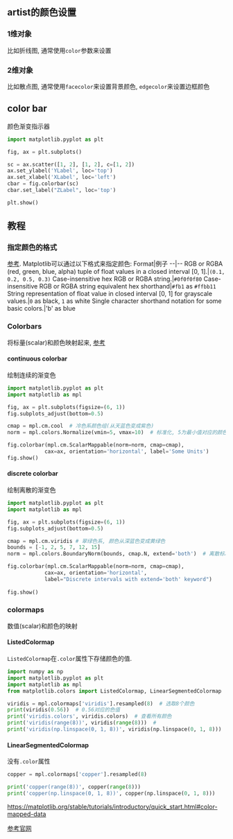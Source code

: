 ## artist的颜色设置

### 1维对象
比如折线图, 通常使用`color`参数来设置

### 2维对象
比如散点图, 通常使用`facecolor`来设置背景颜色, `edgecolor`来设置边框颜色



## color bar
颜色渐变指示器
```python
import matplotlib.pyplot as plt

fig, ax = plt.subplots()

sc = ax.scatter([1, 2], [1, 2], c=[1, 2])
ax.set_ylabel('YLabel', loc='top')
ax.set_xlabel('XLabel', loc='left')
cbar = fig.colorbar(sc)
cbar.set_label("ZLabel", loc='top')

plt.show()
```


## 教程
### 指定颜色的格式
[参考](https://matplotlib.org/stable/tutorials/colors/colors.html).
Matplotlib可以通过以下格式来指定颜色:
Format|例子
--|--
RGB or RGBA (red, green, blue, alpha) tuple of float values in a closed interval [0, 1].|`(0.1, 0.2, 0.5, 0.3)`
Case-insensitive hex RGB or RGBA string.|`#0f0f0f80`
Case-insensitive RGB or RGBA string equivalent hex shorthand|`#fb1` as `#ffbb11`
String representation of float value in closed interval [0, 1] for grayscale values.|`0` as black, `1` as white
Single character shorthand notation for some basic colors.|'b' as blue

### Colorbars
将标量(scalar)和颜色映射起来, [参考](https://matplotlib.org/stable/tutorials/colors/colorbar_only.html)
#### continuous colorbar
绘制连续的渐变色
```python
import matplotlib.pyplot as plt
import matplotlib as mpl

fig, ax = plt.subplots(figsize=(6, 1))
fig.subplots_adjust(bottom=0.5)

cmap = mpl.cm.cool  # 冷色系颜色组(从天蓝色变成紫色)
norm = mpl.colors.Normalize(vmin=5, vmax=10)  # 标准化, 5为最小值对应的颜色, 10为最大值对应的颜色

fig.colorbar(mpl.cm.ScalarMappable(norm=norm, cmap=cmap),
            cax=ax, orientation='horizontal', label='Some Units')
fig.show()
```

####  discrete colorbar
绘制离散的渐变色
```python
import matplotlib.pyplot as plt
import matplotlib as mpl

fig, ax = plt.subplots(figsize=(6, 1))
fig.subplots_adjust(bottom=0.5)

cmap = mpl.cm.viridis # 翠绿色系, 颜色从深蓝色变成黄绿色
bounds = [-1, 2, 5, 7, 12, 15]
norm = mpl.colors.BoundaryNorm(bounds, cmap.N, extend='both')  # 离散标准化

fig.colorbar(mpl.cm.ScalarMappable(norm=norm, cmap=cmap),
            cax=ax, orientation='horizontal',
            label="Discrete intervals with extend='both' keyword")
            
fig.show()
```



### colormaps
数值(scalar)和颜色的映射
#### ListedColormap
`ListedColormap`在`.color`属性下存储颜色的值.
```python
import numpy as np
import matplotlib.pyplot as plt
import matplotlib as mpl
from matplotlib.colors import ListedColormap, LinearSegmentedColormap

viridis = mpl.colormaps['viridis'].resampled(8)  # 选取8个颜色
print(viridis(0.56))  # 0.56对应的色值
print('viridis.colors', viridis.colors)  # 查看所有颜色
print('viridis(range(8))', viridis(range(8)))  # 
print('viridis(np.linspace(0, 1, 8))', viridis(np.linspace(0, 1, 8)))
```
#### LinearSegmentedColormap
没有`.color`属性
```python
copper = mpl.colormaps['copper'].resampled(8)

print('copper(range(8))', copper(range(8)))
print('copper(np.linspace(0, 1, 8))', copper(np.linspace(0, 1, 8)))
```









https://matplotlib.org/stable/tutorials/introductory/quick_start.html#color-mapped-data

[参考官网]()